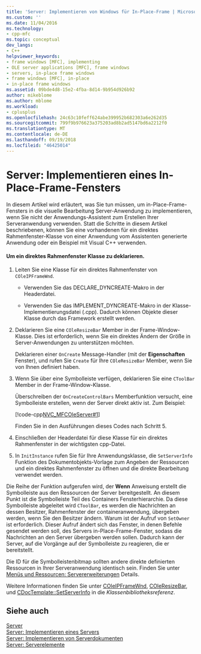 ```yaml
---
title: 'Server: Implementieren von Windows für In-Place-Frame | Microsoft-Dokumentation'
ms.custom: ''
ms.date: 11/04/2016
ms.technology:
- cpp-mfc
ms.topic: conceptual
dev_langs:
- C++
helpviewer_keywords:
- frame windows [MFC], implementing
- OLE server applications [MFC], frame windows
- servers, in-place frame windows
- frame windows [MFC], in-place
- in-place frame windows
ms.assetid: 09bde4d8-15e2-4fba-8d14-9b954d926b92
author: mikeblome
ms.author: mblome
ms.workload:
- cplusplus
ms.openlocfilehash: 24c63c10feff624abe399952b682303a6e262d35
ms.sourcegitcommit: 799f9b976623a375203ad8b2ad5147bd6a2212f0
ms.translationtype: MT
ms.contentlocale: de-DE
ms.lasthandoff: 09/19/2018
ms.locfileid: "46425014"
---
```

# <a name="servers-implementing-in-place-frame-windows"></a>Server: Implementieren eines In-Place-Frame-Fensters

In diesem Artikel wird erläutert, was Sie tun müssen, um in-Place-Frame-Fensters in die visuelle Bearbeitung Server-Anwendung zu implementieren, wenn Sie nicht der Anwendungs-Assistent zum Erstellen Ihrer Serveranwendung verwenden. Statt die Schritte in diesem Artikel beschriebenen, können Sie eine vorhandenen für ein direktes Rahmenfenster-Klasse von einer Anwendung vom Assistenten generierte Anwendung oder ein Beispiel mit Visual C++ verwenden.

#### <a name="to-declare-an-in-place-frame-window-class"></a>Um ein direktes Rahmenfenster Klasse zu deklarieren.

1. Leiten Sie eine Klasse für ein direktes Rahmenfenster von `COleIPFrameWnd`.

   - Verwenden Sie das DECLARE_DYNCREATE-Makro in der Headerdatei.

   - Verwenden Sie das IMPLEMENT_DYNCREATE-Makro in der Klasse-Implementierungsdatei (.cpp). Dadurch können Objekte dieser Klasse durch das Framework erstellt werden.

1. Deklarieren Sie eine `COleResizeBar` Member in der Frame-Window-Klasse. Dies ist erforderlich, wenn Sie ein direktes Ändern der Größe in Server-Anwendungen zu unterstützen möchten.

     Deklarieren einer `OnCreate` Message-Handler (mit der **Eigenschaften** Fenster), und rufen Sie `Create` für Ihre `COleResizeBar` Member, wenn Sie von Ihnen definiert haben.

1. Wenn Sie über eine Symbolleiste verfügen, deklarieren Sie eine `CToolBar` Member in der Frame-Window-Klasse.

     Überschreiben der `OnCreateControlBars` Memberfunktion versucht, eine Symbolleiste erstellen, wenn der Server direkt aktiv ist. Zum Beispiel:

     [!code-cpp[NVC_MFCOleServer#1](../mfc/codesnippet/cpp/servers-implementing-in-place-frame-windows_1.cpp)]

     Finden Sie in den Ausführungen dieses Codes nach Schritt 5.

1. Einschließen der Headerdatei für diese Klasse für ein direktes Rahmenfenster in der wichtigsten cpp-Datei.

1. In `InitInstance` rufen Sie für Ihre Anwendungsklasse, die `SetServerInfo` Funktion des Dokumentobjekts-Vorlage zum Angeben der Ressourcen und ein direktes Rahmenfenster zu öffnen und die direkte Bearbeitung verwendet werden.

Die Reihe der Funktion aufgerufen wird, der **Wenn** Anweisung erstellt die Symbolleiste aus den Ressourcen der Server bereitgestellt. An diesem Punkt ist die Symbolleiste Teil des Containers Fensterhierarchie. Da diese Symbolleiste abgeleitet wird `CToolBar`, es werden die Nachrichten an dessen Besitzer, Rahmenfenster der containeranwendung, übergeben werden, wenn Sie den Besitzer ändern. Warum ist der Aufruf von `SetOwner` ist erforderlich. Dieser Aufruf ändert sich das Fenster, in denen Befehle gesendet werden soll, des Servers in-Place-Frame-Fenster, sodass die Nachrichten an den Server übergeben werden sollen. Dadurch kann der Server, auf die Vorgänge auf der Symbolleiste zu reagieren, die er bereitstellt.

Die ID für die Symbolleistenbitmap sollten andere direkte definierten Ressourcen in Ihrer Serveranwendung identisch sein. Finden Sie unter [Menüs und Ressourcen: Servererweiterungen](../mfc/menus-and-resources-server-additions.md) Details.

Weitere Informationen finden Sie unter [COleIPFrameWnd](../mfc/reference/coleipframewnd-class.md), [COleResizeBar](../mfc/reference/coleresizebar-class.md), und [CDocTemplate::SetServerInfo](../mfc/reference/cdoctemplate-class.md#setserverinfo) in die *Klassenbibliotheksreferenz*.

## <a name="see-also"></a>Siehe auch

[Server](../mfc/servers.md)<br/>
[Server: Implementieren eines Servers](../mfc/servers-implementing-a-server.md)<br/>
[Server: Implementieren von Serverdokumenten](../mfc/servers-implementing-server-documents.md)<br/>
[Server: Serverelemente](../mfc/servers-server-items.md)

